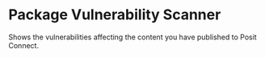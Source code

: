 # Package Vulnerability Scanner

Shows the vulnerabilities affecting the content you have published to Posit
Connect.
